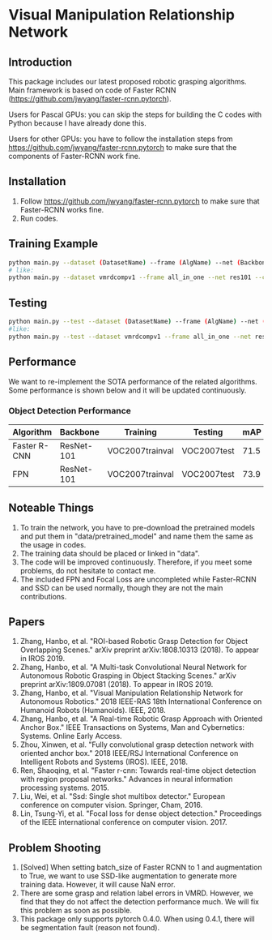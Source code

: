 # Visual Manipulation Relationship Network
## Introduction
This package includes our latest proposed robotic grasping algorithms. Main framework is based on code of Faster RCNN (https://github.com/jwyang/faster-rcnn.pytorch).

Users for Pascal GPUs: you can skip the steps for building the C codes with Python because I have already done this.

Users for other GPUs: you have to follow the installation steps from https://github.com/jwyang/faster-rcnn.pytorch to make sure that the components of Faster-RCNN work fine.

## Installation
1. Follow https://github.com/jwyang/faster-rcnn.pytorch to make sure that Faster-RCNN works fine.
2. Run codes.

## Training Example
```bash
python main.py --dataset (DatasetName) --frame (AlgName) --net (BackboneName) --cuda
# like:
python main.py --dataset vmrdcompv1 --frame all_in_one --net res101 --cuda
```

## Testing
```bash
python main.py --test --dataset (DatasetName) --frame (AlgName) --net (BackboneName) --cuda --checkpoint (PointNum) --checkepoch (EpochNum) --GPU (GpuNum, Default:0)
#like:
python main.py --test --dataset vmrdcompv1 --frame all_in_one --net res101 --cuda --checkpoint 1000 --checkepoch 1 --GPU 0
```

## Performance

We want to re-implement the SOTA performance of the related algorithms. Some performance is shown below and it will be updated continuously.

### Object Detection Performance
Algorithm | Backbone | Training | Testing | mAP
-|-|-|-|-
Faster R-CNN | ResNet-101 | VOC2007trainval | VOC2007test | 71.5 |
FPN | ResNet-101 | VOC2007trainval | VOC2007test | 73.9 |


## Noteable Things
1. To train the network, you have to pre-download the pretrained models and put them in "data/pretrained_model" and name them the same as the usage in codes.
2. The training data should be placed or linked in "data".
3. The code will be improved continuously. Therefore, if you meet some problems, do not hesitate to contact me.
4. The included FPN and Focal Loss are uncompleted while Faster-RCNN and SSD can be used normally, though they are not the main contributions.

## Papers
1. Zhang, Hanbo, et al. "ROI-based Robotic Grasp Detection for Object Overlapping Scenes." arXiv preprint arXiv:1808.10313 (2018). To appear in IROS 2019.
2. Zhang, Hanbo, et al. "A Multi-task Convolutional Neural Network for Autonomous Robotic Grasping in Object Stacking Scenes." arXiv preprint arXiv:1809.07081 (2018). To appear in IROS 2019.
3. Zhang, Hanbo, et al. "Visual Manipulation Relationship Network for Autonomous Robotics." 2018 IEEE-RAS 18th International Conference on Humanoid Robots (Humanoids). IEEE, 2018.
4. Zhang, Hanbo, et al. "A Real-time Robotic Grasp Approach with Oriented Anchor Box." IEEE Transactions on Systems, Man and Cybernetics: Systems. Online Early Access.
5. Zhou, Xinwen, et al. "Fully convolutional grasp detection network with oriented anchor box." 2018 IEEE/RSJ International Conference on Intelligent Robots and Systems (IROS). IEEE, 2018.
6. Ren, Shaoqing, et al. "Faster r-cnn: Towards real-time object detection with region proposal networks." Advances in neural information processing systems. 2015.
7. Liu, Wei, et al. "Ssd: Single shot multibox detector." European conference on computer vision. Springer, Cham, 2016.
8. Lin, Tsung-Yi, et al. "Focal loss for dense object detection." Proceedings of the IEEE international conference on computer vision. 2017.

## Problem Shooting

1. [Solved] When setting batch_size of Faster RCNN to 1 and augmentation to True, we want to use SSD-like augmentation to generate more training data. However, it will cause NaN error.
2. There are some grasp and relation label errors in VMRD. However, we find that they do not affect the detection performance much. We will fix this problem as soon as possible.
3. This package only supports pytorch 0.4.0. When using 0.4.1, there will be segmentation fault (reason not found).